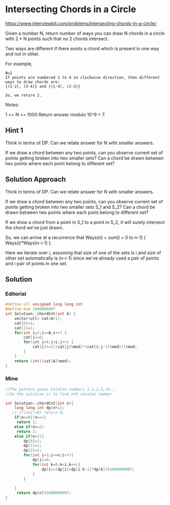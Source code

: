 # Intersecting Chords in a Circle

https://www.interviewbit.com/problems/intersecting-chords-in-a-circle/

Given a number N, return number of ways you can draw N chords in a circle with 2 * N points
such that no 2 chords intersect.

Two ways are different if there exists a chord which is present in one way and not in other.

For example,

```
N=2
If points are numbered 1 to 4 in clockwise direction, then different ways to draw chords are:
{(1-2), (3-4)} and {(1-4), (2-3)}

So, we return 2.
```
Notes:

1 <= N <= 1000
Return answer modulo 10^9 + 7.

## Hint 1
Think in terms of DP.
Can we relate answer for N with smaller answers.

If we draw a chord between any two points, can you observe current set of points getting broken into two smaller sets? Can a chord be drawn between two points where each point belong to different set?

## Solution Approach

Think in terms of DP.
Can we relate answer for N with smaller answers.

If we draw a chord between any two points, can you observe current set of points getting broken
into two smaller sets S_1 and S_2? Can a chord be drawn between two points where each point belong
to different set?

If we draw a chord from a point in S_1 to a point in S_2, it will surely intersect the chord we've just drawn.

So, we can arrive at a recurrence that Ways(n) = sum[i = 0 to n-1] { Ways(i)*Ways(n-i-1) }.

Here we iterate over i, assuming that size of one of the sets is i and size of other set automatically
is (n-i-1) since we've already used a pair of points and i pair of points in one set.


## Solution

### Editorial
```cpp
#define ull unsigned long long int
#define mod 1000000007
int Solution::chordCnt(int A) {
    vector<ull> cat(A+1);
    cat[0]=1;
    cat[1]=1;
    for(int i=2;i<=A;i++) {
        cat[i]=0;
        for(int j=0;j<i;j++) {
            cat[i]+=(((cat[j]%mod)*(cat[i-j-1]%mod)))%mod;
        }
    }
    return (int)(cat[A]%mod);
}
```

### Mine
```cpp
//The pattern gives Catalan numbers 1,1,2,5,14...
//So the solution is to find nth catalan number.

int Solution::chordCnt(int n){
    long long int dp[n+1];
   // if(n%2!=0) return 0;
    if(n==0||n==1)
     return 1;
    else if(n==2)
     return 2;
    else if(n>2){
        dp[0]=1;
        dp[1]=1;
        dp[2]=2;
        for(int i=3;i<=n;i++){
            dp[i]=0;
            for(int k=0;k<i;k++){
                dp[i]=(dp[i]+dp[i-k-1]*dp[k])%1000000007;
            }
        }
       
    }
     return dp[n]%1000000007;
}

```
